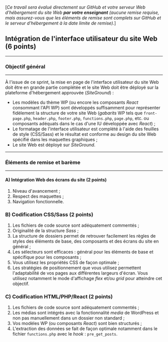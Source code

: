 [*Ce travail sera évalué directement sur GitHub et votre serveur Web d'hébergement du site Web **par votre enseignant** (aucune remise requise, mais assurez-vous que les éléments de remise sont complets sur GitHub et le serveur d'hébergement à la date limite de remise).*]

## Intégration de l'interface utilisateur du site Web (6 points)

---
### Objectif général
---

À l'issue de ce sprint, la mise en page de l'interface utilisateur du site Web doit être en grande partie complétée et le site Web doit être déployé sur la plateforme d'hébergement approuvée (*SiteGround*) : 
* Les modèles du thème WP (ou encore les composants *React* consommant l'API WP) sont développés suffisamment pour représenter fidèlement la structure de votre site Web (*gabarits* WP tels que `front-page.php`, `header.php`, `footer.php`, `functions.php`, `page.php`, etc. ou composants adéquats dans le cas d'une IU développée avec *React*) ;
* Le formatage de l'interface utilisateur est complété à l'aide des feuilles de style (CSS/Sass) et le résultat est conforme au design du site Web spécifié dans les maquettes graphiques ;
* Le site Web est déployé sur *SiteGround*.

---
### Éléments de remise et barème
---

#### **A) Intégration Web des écrans du site** (2 points)
   1) Niveau d'avancement ;
   2) Respect des maquettes ; 
   3) Navigation fonctionnelle. 

### **B) Codification CSS/Sass** (2 points)
   1) Les fichiers de code source sont adéquatement commentés ;
   2) Originalité de la structure *Sass* ;
   3) La structure de dossiers permet de retrouver facilement les règles de styles des éléments de base, des composants et des écrans du site en général ;
   4) Les sélecteurs sont efficaces : général pour les éléments de base et spécifique pour les composants ;
   5) Vous utilisez les propriétés CSS de façon optimale ;
   6) Les stratégies de positionnement que vous utilisez permettent l'adaptabilité de vos pages aux différentes largeurs d'écran. Vous utilisez notamment le mode d'affichage *flex* et/ou *grid* pour atteindre cet objectif.

### **C) Codification HTML/PHP/React** (2 points)
   1) Les fichiers de code source sont adéquatement commentés ;
   2) Les médias sont intégrés avec la fonctionnalité *media* de WordPress et non pas manuellement dans un dossier non standard ;
   3) Vos modèles WP (ou composants *React*) sont bien structurés ;
   4) L'extraction des données se fait de façon optimale notamment dans le fichier `functions.php` avec le *hook* : `pre_get_posts`.